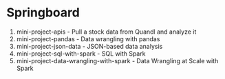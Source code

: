 # Springboard

1. mini-project-apis - Pull a stock data from Quandl and analyze it
2. mini-project-pandas - Data wrangling with pandas
3. mini-project-json-data - JSON-based data analysis
4. mini-project-sql-with-spark - SQL with Spark
5. mini-project-data-wrangling-with-spark - Data Wrangling at Scale with Spark
